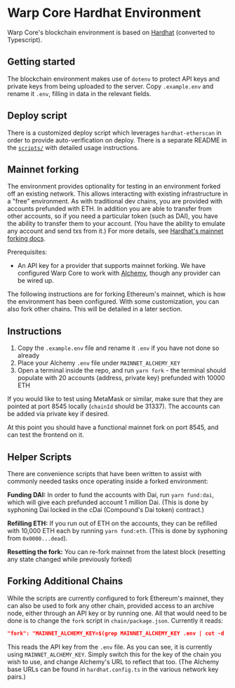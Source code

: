 # Warp Core Hardhat Environment

Warp Core's blockchain environment is based on [Hardhat](https://hardhat.org) (converted to Typescript).

## Getting started

The blockchain environment makes use of `dotenv` to protect API keys and private keys from being uploaded to the server. Copy `.example.env` and rename it `.env`, filling in data in the relevant fields.

## Deploy script

There is a customized deploy script which leverages `hardhat-etherscan` in order to provide auto-verification on deploy. There is a separate README in the [`scripts/`](./scripts/README.md) with detailed usage instructions.

## Mainnet forking

The environment provides optionality for testing in an environment forked off an existing network. This allows interacting with existing infrastructure in a "free" environment. As with traditional dev chains, you are provided with accounts prefunded with ETH. In addition you are able to transfer from other accounts, so if you need a particular token (such as DAI), you have the ability to transfer them to your account. (You have the ability to emulate any account and send txs from it.) For more details, see [Hardhat's mainnet forking docs](https://hardhat.org/hardhat-network/guides/mainnet-forking.html).

Prerequisites:
* An API key for a provider that supports mainnet forking. We have configured Warp Core to work with [Alchemy](https://alchemy.com), though any provider can be wired up.

The following instructions are for forking Ethereum's mainnet, which is how the environment has been configured. With some customization, you can also fork other chains. This will be detailed in a later section.

## Instructions

1. Copy the `.example.env` file and rename it `.env` if you have not done so already
2. Place your Alchemy `.env` file under `MAINNET_ALCHEMY_KEY`
3. Open a terminal inside the repo, and run `yarn fork` - the terminal should populate with 20 accounts (address, private key) prefunded with 10000 ETH

If you would like to test using MetaMask or similar, make sure that they are pointed at port 8545 locally (`chainId` should be 31337). The accounts can be added via private key if desired.

At this point you should have a functional mainnet fork on port 8545, and can test the frontend on it.

## Helper Scripts

There are convenience scripts that have been written to assist with commonly needed tasks once operating inside a forked environment:

**Funding DAI:** In order to fund the accounts with Dai, run `yarn fund:dai`, which will give each prefunded account 1 million Dai. (This is done by syphoning Dai locked in the cDai (Compound's Dai token) contract.)

**Refilling ETH:** If you run out of ETH on the accounts, they can be refilled with 10,000 ETH each by running `yarn fund:eth`. (This is done by syphoning from `0x0000...dead`).

**Resetting the fork:** You can re-fork mainnet from the latest block (resetting any state changed while previously forked) 

## Forking Additional Chains

While the scripts are currently configured to fork Ethereum's mainnet, they can also be used to fork any other chain, provided access to an archive node, either through an API key or by running one. All that would need to be done is to change the `fork` script in `chain/package.json`. Currently it reads:
```json
"fork": "MAINNET_ALCHEMY_KEY=$(grep MAINNET_ALCHEMY_KEY .env | cut -d '=' -f2) && yarn hardhat node --fork \"https://eth-mainnet.alchemyapi.io/v2/$MAINNET_ALCHEMY_KEY\"",
```
This reads the API key from the `.env` file. As you can see, it is currently using `MAINNET_ALCHEMY_KEY`. Simply switch this for the key of the chain you wish to use, and change Alchemy's URL to reflect that too. (The Alchemy base URLs can be found in `hardhat.config.ts` in the various network key pairs.)